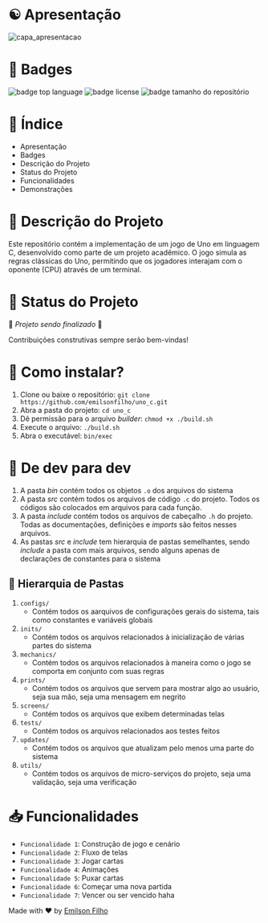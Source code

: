 # ☯ Apresentação

![capa_apresentacao](../../Pictures/Canva/Jogo_20240827_213055_0000.png)

# 🍒 Badges

![badge top language](https://img.shields.io/github/languages/top/emilsonfilho/uno_c?style=flat-square&color=%23f8da27) 
![badge license](https://img.shields.io/github/license/emilsonfilho/uno_c?style=flat-square&color=%23ed1c24)
![badge tamanho do repositório](https://img.shields.io/github/repo-size/emilsonfilho/uno_c?style=flat-square&color=black)

# 🚎 Índice
* Apresentação
* Badges
* Descrição do Projeto
* Status do Projeto
* Funcionalidades
* Demonstrações

# 🎹 Descrição do Projeto

Este repositório contém a implementação de um jogo de Uno em linguagem C, desenvolvido como parte de um projeto acadêmico. O jogo simula as regras clássicas do Uno, permitindo que os jogadores interajam com o oponente (CPU) através de um terminal.

# 🎣 Status do Projeto

🍃 *Projeto sendo finalizado* 🍃

Contribuições construtivas sempre serão bem-vindas!

# 🌉 Como instalar?
1. Clone ou baixe o repositório: `git clone https://github.com/emilsonfilho/uno_c.git`
2. Abra a pasta do projeto:  `cd uno_c`
3. Dê permissão para o arquivo _builder_: `chmod +x ./build.sh`
4. Execute o arquivo: `./build.sh`
5. Abra o executável: `bin/exec`

# 🛬 De dev para dev
1. A pasta _bin_ contém todos os objetos `.o` dos arquivos do sistema
2. A pasta _src_ contém todos os arquivos de código `.c` do projeto. Todos os códigos são colocados em arquivos para cada função. 
3. A pasta _include_ contém todos os arquivos de cabeçalho `.h` do projeto. Todas as documentações, definições e _imports_ são feitos nesses arquivos.
4. As pastas _src_ e _include_ tem hierarquia de pastas semelhantes, sendo _include_ a pasta com mais arquivos, sendo alguns apenas de declarações de constantes para o sistema

## 🔦 Hierarquia de Pastas
1. `configs/`
    - Contém todos os aarquivos de configurações gerais do sistema, tais como constantes e variáveis globais 
2. `inits/`
    - Contém todos os arquivos relacionados à inicialização de várias partes do sistema
3. `mechanics/`
    - Contém todos os arquivos relacionados à maneira como o jogo se comporta em conjunto com suas regras
4. `prints/`
    - Contém todos os arquivos que servem para mostrar algo ao usuário, seja sua mão, seja uma mensagem em negrito
5. `screens/`
    - Contém todos os arquivos que exibem determinadas telas
6. `tests/`
    - Contém todos os arquivos relacionados aos testes feitos
7. `updates/`
    - Contém todos os arquivos que atualizam pelo menos uma parte do sistema
8. `utils/`
    - Contém todos os arquivos de micro-serviços do projeto, seja uma validação, seja uma verificação


# 📥 Funcionalidades

* `Funcionalidade 1`: Construção de jogo e cenário
* `Funcionalidade 2`: Fluxo de telas
* `Funcionalidade 3`: Jogar cartas
* `Funcionalidade 4`: Animações 
* `Funcionalidade 5`: Puxar cartas
* `Funcionalidade 6`: Começar uma nova partida
* `Funcionalidade 7`: Vencer ou ser vencido haha

Made with ❤️ by [Emilson Filho](https://github.com/emilsonfilho)